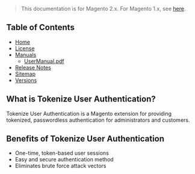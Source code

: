 <blockquote class="important">This documentation is for Magento 2.x. For Magento 1.x, see <a href="https://docs.nickolasburr.com/magento/extensions/1.x/tokenizeuserauthentication/latest/">here</a>.</blockquote>

## Table of Contents

- [Home](https://docs.nickolasburr.com/magento/extensions/2.x/tokenizeuserauthentication/latest/)
- [License](https://docs.nickolasburr.com/magento/extensions/2.x/tokenizeuserauthentication/LICENSE.txt)
- [Manuals](https://docs.nickolasburr.com/magento/extensions/2.x/tokenizeuserauthentication/latest/manuals/)
    + [UserManual.pdf](https://docs.nickolasburr.com/magento/extensions/2.x/tokenizeuserauthentication/latest/manuals/UserManual.pdf)
- [Release Notes](https://docs.nickolasburr.com/magento/extensions/2.x/tokenizeuserauthentication/RELEASE_NOTES.txt)
- [Sitemap](https://docs.nickolasburr.com/magento/extensions/2.x/tokenizeuserauthentication/latest/sitemap.xml)
- [Versions](https://docs.nickolasburr.com/magento/extensions/2.x/tokenizeuserauthentication/)

## What is Tokenize User Authentication?

Tokenize User Authentication is a Magento extension for providing tokenized, passwordless
authentication for administrators and customers.

## Benefits of Tokenize User Authentication

- One-time, token-based user sessions
- Easy and secure authentication method
- Eliminates brute force attack vectors
